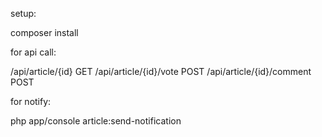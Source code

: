setup:

composer install

for api call:

/api/article/{id} GET
/api/article/{id}/vote POST
/api/article/{id}/comment POST

for notify:

php app/console article:send-notification